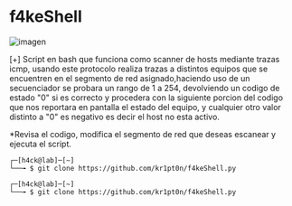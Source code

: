 # f4keShell
![imagen](https://depthsecurity.com/assets/images/features/2017-10-12_14-06-18.png)

[+] Script en bash que funciona como scanner de hosts mediante trazas icmp, usando este protocolo realiza trazas a distintos equipos que se encuentren en el segmento de red asignado,haciendo uso de un secuenciador se probara un rango de 1 a 254, devolviendo un codigo de estado "0" si es correcto y procedera con la siguiente porcion del codigo que nos reportara en pantalla el estado del equipo, y cualquier otro valor distinto a "0" es negativo es decir el host no esta activo.

*Revisa el codigo, modifica el segmento de red que deseas escanear y ejecuta el script.

    ┌─[h4ck@lab]─[~]
    └──╼ $ git clone https://github.com/kr1pt0n/f4keShell.py
    
    ┌─[h4ck@lab]─[~]
    └──╼ $ git clone https://github.com/kr1pt0n/f4keShell.py
